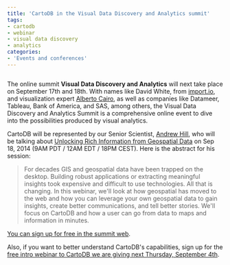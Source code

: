 ```yaml
---
title: 'CartoDB in the Visual Data Discovery and Analytics summit'
tags:
- cartodb
- webinar
- visual data discovery
- analytics
categories:
- 'Events and conferences'
---
```


<div class="wrap"><p class="wrap-border"><a href="https://www.brighttalk.com/r/svT"><img src="http://i.imgur.com/AEORrxx.jpg" alt="" /></a></p></div>

The online summit **Visual Data Discovery and Analytics** will next take place on September 17th and 18th. With names like David White, from [import.io](http://import.io), and visualization expert [Alberto Cairo](https://twitter.com/albertocairo), as well as companies like Datameer, Tableau,  Bank of America, and SAS, among others, the Visual Data Discovery and Analytics Summit is a comprehensive online event to dive into the possibilities produced by visual analytics.

CartoDB will be represented by our Senior Scientist, [Andrew Hill](https://andrew.cartodb.com), who will be talking about [Unlocking Rich Information from Geospatial Data](https://www.brighttalk.com/r/svT) on Sep 18, 2014 (9AM PDT / 12AM EDT / 18PM CEST). Here is the abstract for his session: 

> For decades GIS and geospatial data have been trapped on the desktop. Building robust applications or extracting meaningful insights took expensive and difficult to use technologies. All that is changing. In this webinar, we'll look at how geospatial has moved to the web and how you can leverage your own geospatial data to gain insights, create better communications, and tell better stories. We'll focus on CartoDB and how a user can go from data to maps and information in minutes.

[You can sign up for free in the summit web](https://www.brighttalk.com/r/svT). 

Also, if you want to better understand CartoDB's capabilities, sign up for the [free intro webinar to CartoDB we are giving next Thursday, September 4th](http://on.cartodb.com/webinar-intro/).



